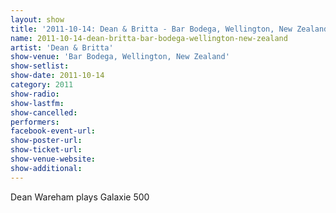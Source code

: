 ```yaml
---
layout: show
title: '2011-10-14: Dean & Britta - Bar Bodega, Wellington, New Zealand'
name: 2011-10-14-dean-britta-bar-bodega-wellington-new-zealand
artist: 'Dean & Britta'
show-venue: 'Bar Bodega, Wellington, New Zealand'
show-setlist: 
show-date: 2011-10-14
category: 2011
show-radio: 
show-lastfm: 
show-cancelled: 
performers: 
facebook-event-url: 
show-poster-url: 
show-ticket-url: 
show-venue-website: 
show-additional: 
---
```


Dean Wareham plays Galaxie 500